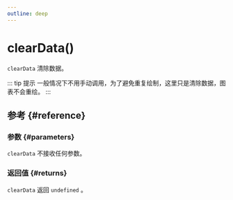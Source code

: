 ```yaml
---
outline: deep
---
```


# clearData()
`clearData` 清除数据。

::: tip 提示
一般情况下不用手动调用，为了避免重复绘制，这里只是清除数据，图表不会重绘。
:::

## 参考 {#reference}
<!--@include: @/@views/api/references/instance/clearData.md-->

### 参数 {#parameters}
`clearData` 不接收任何参数。

### 返回值 {#returns}
`clearData` 返回 `undefined` 。